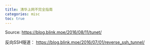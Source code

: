 ```yaml
---
title: 清华上网不完全指南
categories: misc
toc: true
---
```

Source:
https://blog.blink.moe/2016/08/11/tunet/

反向SSH隧道：
https://blog.blink.moe/2016/07/01/reverse_ssh_tunnel/
